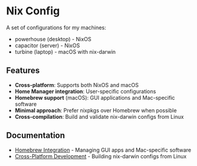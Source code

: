 # Nix Config

A set of configurations for my machines:

- powerhouse (desktop) - NixOS
- capacitor (server) - NixOS  
- turbine (laptop) - macOS with nix-darwin

## Features

- **Cross-platform**: Supports both NixOS and macOS
- **Home Manager integration**: User-specific configurations
- **Homebrew support** (macOS): GUI applications and Mac-specific software
- **Minimal approach**: Prefer nixpkgs over Homebrew when possible
- **Cross-compilation**: Build and validate nix-darwin configs from Linux

## Documentation

- [Homebrew Integration](docs/HOMEBREW.md) - Managing GUI apps and Mac-specific software
- [Cross-Platform Development](docs/CROSS_COMPILATION.md) - Building nix-darwin configs from Linux

